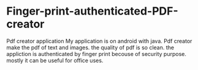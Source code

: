# Finger-print-authenticated-PDF-creator
Pdf creator application
My application is on android with java.
Pdf creator make the pdf of text and images. 
the quality of pdf is so clean.
the appliction is authenticated by finger print becouse of security purpose.
mostly it can be useful for office uses.
